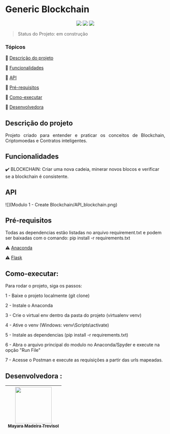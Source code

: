 <h1>Generic Blockchain</h1> 

<p align="center">
  <img src="https://img.shields.io/badge/Python-3.10-brightgreen"/>
  <img src="https://img.shields.io/badge/Flask-2.1.1-blue"/>
  <img src="https://img.shields.io/badge/Anaconda-green"/>
</p>

> Status do Projeto: em construção

### Tópicos 

:small_blue_diamond: [Descrição do projeto](#descrição-do-projeto)

:small_blue_diamond: [Funcionalidades](#funcionalidades)

:small_blue_diamond: [API](#API)

:small_blue_diamond: [Pré-requisitos](#pré-requisitos)

:small_blue_diamond: [Como-executar](#como-executar)

:small_blue_diamond: [Desenvolvedora](#Desenvolvedora)

## Descrição do projeto 

<p align="justify">
  Projeto criado para entender e praticar os conceitos de Blockchain, Criptomoedas e Contratos inteligentes.
</p>

## Funcionalidades

:heavy_check_mark: BLOCKCHAIN: Criar uma nova cadeia, minerar novos blocos e verificar se a blockchain é consistente.

## API

![](Modulo 1 - Create Blockchain/API_blockchain.png)

## Pré-requisitos
Todas as dependencias estão listadas no arquivo requirement.txt e podem ser baixadas com o comando: pip install -r requirements.txt

:warning: [Anaconda](https://www.anaconda.com/)

:warning: [Flask](https://flask.palletsprojects.com/en/2.1.x/)

## Como-executar:

Para rodar o projeto, siga os passos:

1 - Baixe o projeto localmente (git clone)

2 - Instale o Anaconda

3 - Crie o virtual env dentro da pasta do projeto (virtualenv venv)
 
4 - Ative o venv (Windows: venv\Scripts\activate)

5 - Instale as dependencias (pip install -r requirements.txt)

6 - Abra o arquivo principal do modulo no Anaconda/Spyder e execute na opção "Run File"

7 - Acesse o Postman e execute as requisições a partir das urls mapeadas.

## Desenvolvedora :

| [<img src="https://avatars.githubusercontent.com/u/13137866?v=4" width=115><br><sub>Mayara Madeira Trevisol</sub>](https://github.com/mayara-mt) | 
|:--------------------------------------------------------------------------------------------------------------------------------------------------------------------------------------------------:|  